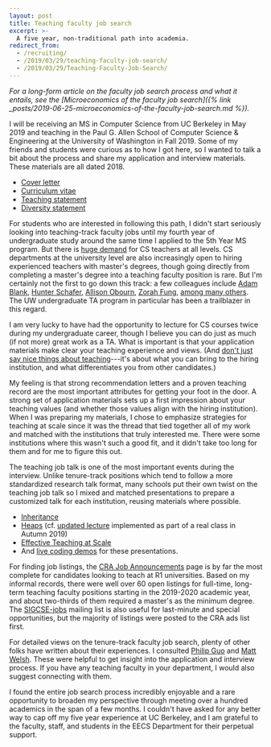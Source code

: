 ```yaml
---
layout: post
title: Teaching faculty job search
excerpt: >-
  A five year, non-traditional path into academia.
redirect_from:
  - /recruiting/
  - /2019/03/29/teaching-faculty-job-search/
  - /2019/03/29/Teaching-Faculty-Job-Search/
---
```


*For a long-form article on the faculty job search process and what it entails, see the [Microeconomics of the faculty job search]({% link _posts/2019-06-25-microeconomics-of-the-faculty-job-search.md %}).*

I will be receiving an MS in Computer Science from UC Berkeley in May 2019 and teaching in the Paul G. Allen School of Computer Science & Engineering at the University of Washington in Fall 2019. Some of my friends and students were curious as to how I got here, so I wanted to talk a bit about the process and share my application and interview materials. These materials are all dated 2018.

- [Cover letter](https://drive.google.com/open?id=1fWM9ZNEdC8digPhTVeuLpeCMII-aNWdE)
- [Curriculum vitae](https://drive.google.com/open?id=1Bv7aQF6cOye_Uq30hcubZV5oewOlo6DY)
- [Teaching statement](https://drive.google.com/open?id=1vCpS_KdDNBuvDxwi7Bt2IDbOYbNVM7yz)
- [Diversity statement](https://drive.google.com/open?id=1Iu7SgtrIi_U9Kp870AwO7TkjSezXgXvC)

For students who are interested in following this path, I didn't start seriously looking into teaching-track faculty jobs until my fourth year of undergraduate study around the same time I applied to the 5th Year MS program. But there is [huge demand][capacity] for CS teachers at all levels. CS departments at the university level are also increasingly open to hiring experienced teachers with master's degrees, though going directly from completing a master's degree into a teaching faculty position is rare. But I'm certainly not the first to go down this track: a few colleagues include [Adam Blank][], [Hunter Schafer][], [Allison Obourn][], [Zorah Fung][], [among many others][UW TAs]. The UW undergraduate TA program in particular has been a trailblazer in this regard.

[capacity]: https://cs.stanford.edu/people/eroberts/ResourcesForTheCSCapacityCrisis/
[Adam Blank]: https://www.countablethoughts.com
[Hunter Schafer]: https://homes.cs.washington.edu/~hschafer/
[Allison Obourn]: http://allisonobourn.com/
[Zorah Fung]: https://www.cs.washington.edu/people/faculty/zorahf
[UW TAs]: https://news.cs.washington.edu/2016/11/23/uw-cse-undergraduate-tas-reunite-and-celebrate/

I am very lucky to have had the opportunity to lecture for CS courses twice during my undergraduate career, though I believe you can do just as much (if not more) great work as a TA. What is important is that your application materials make clear your teaching experience and views. (And [don't just say nice things about teaching][]---it's about what you can bring to the hiring institution, and what differentiates you from other candidates.)

[don't just say nice things about teaching]: https://theprofessorisin.com/2016/09/12/thedreadedteachingstatement/

My feeling is that strong recommendation letters and a proven teaching record are the most important attributes for getting your foot in the door. A strong set of application materials sets up a first impression about your teaching values (and whether those values align with the hiring institution). When I was preparing my materials, I chose to emphasize strategies for teaching at scale since it was the thread that tied together all of my work and matched with the institutions that truly interested me. There were some institutions where this wasn't such a good fit, and it didn't take too long for them and for me to figure this out.

The teaching job talk is one of the most important events during the interview. Unlike tenure-track positions which tend to follow a more standardized research talk format, many schools put their own twist on the teaching job talk so I mixed and matched presentations to prepare a customized talk for each institution, reusing materials where possible.

- [Inheritance](https://docs.google.com/presentation/d/1Gs2UUoyPPhYjcrMo2fPvHfqyKXOSXbNGXxAbVbrF31Q/edit?usp=sharing)
- [Heaps](https://docs.google.com/presentation/d/18v_7bwPdroeU3nWXZlx6ZVraN2BQHXEffuUmdYbpWfA/edit?usp=sharing) (cf. [updated lecture](https://docs.google.com/presentation/d/1jJoIAsLMIZ2KxiGCgcxtAfdCyxhFcw9bjRNCCw5MOkw/edit?usp=sharing) implemented as part of a real class in Autumn 2019)
- [Effective Teaching at Scale](https://docs.google.com/presentation/d/13gIWG0vA2tFHKbXaWZ8QAsBsn9L9zqE5tRXh1HX729s/edit?usp=sharing)
- And [live coding demos](https://github.com/kevinlin1/teaching-faculty-demos) for these presentations.

For finding job listings, the [CRA Job Announcements][] page is by far the most complete for candidates looking to teach at R1 universities. Based on my informal records, there were well over 60 open listings for full-time, long-term teaching faculty positions starting in the 2019-2020 academic year, and about two-thirds of them required a master's as the minimum degree. The [SIGCSE-jobs][] mailing list is also useful for last-minute and special opportunities, but the majority of listings were posted to the CRA ads list first.

[CRA Job Announcements]: https://cra.org/ads/
[SIGCSE-jobs]: https://sigcse.org/sigcse/membership/mailing-lists.html

For detailed views on the tenure-track faculty job search, plenty of other folks have written about their experiences. I consulted [Philip Guo][] and [Matt Welsh][]. These were helpful to get insight into the application and interview process. If you have any teaching faculty in your department, I would also suggest connecting with them.

[Philip Guo]: http://www.pgbovine.net/faculty-job-application-materials.htm
[Matt Welsh]: https://matt-welsh.blogspot.com/2012/12/how-to-get-faculty-job-part-1.html

I found the entire job search process incredibly enjoyable and a rare opportunity to broaden my perspective through meeting over a hundred academics in the span of a few months. I couldn't have asked for any better way to cap off my five year experience at UC Berkeley, and I am grateful to the faculty, staff, and students in the EECS Department for their perpetual support.
